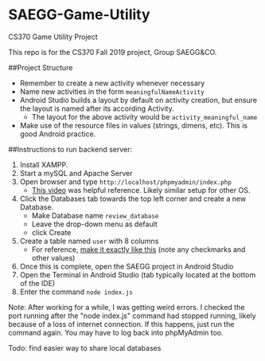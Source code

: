 # SAEGG-Game-Utility
CS370 Game Utility Project

This repo is for the CS370 Fall 2019 project, Group SAEGG&CO.

##Project Structure
- Remember to create a new activity whenever necessary
- Name new activities in the form `meaningfulNameActivity`
- Android Studio builds a layout by default on activity creation, but ensure the layout is named after its according Activity.
    - The layout for the above activity would be `activity_meaningful_name`
- Make use of the resource files in values (strings, dimens, etc). This is good Android practice.

##Instructions to run backend server:
1. Install XAMPP.
2. Start a mySQL and Apache Server
3. Open browser and type `http://localhost/phpmyadmin/index.php`
    - [This video](https://www.youtube.com/watch?v=f5nRZ2JffuA) was helpful reference. Likely similar setup for other OS.
4. Click the Databases tab towards the top left corner and create a new Database.
    - Make Database name `review_database`
    - Leave the drop-down menu as default
    - click Create
5. Create a table named `user` with 8 columns
    - For reference, [make it exactly like this](https://imgur.com/a/5tKwkLL) (note any checkmarks and other values)
6. Once this is complete, open the SAEGG project in Android Studio
7. Open the Terminal in Android Studio (tab typically located at the bottom of the IDE)
8. Enter the command `node index.js`

Note: After working for a while, I was getting weird errors. I checked the port running after the
    "node index.js" command had stopped running, likely because of a loss of internet connection.
    If this happens, just run the command again. You may have to log back into phpMyAdmin too.

Todo: find easier way to share local databases
